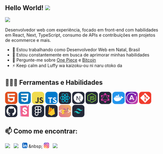  ## Hello World!  <img src="https://github.com/sciencepal/sciencepal/blob/master/assets/Hi.gif" width="29px">
  ![](https://komarev.com/ghpvc/?username=EvilisGlenio&label=Profile%20Visits&color=blue&style=for-the-badge)

Desenvolvedor web com experiência, focado em front-end com habilidades em React, Next, TypeScript, consumo de APIs e contribuições em projetos de ecommerce e mais.

 - 🔭 Estou trabalhando como Desenvolvedor Web em Natal, Brasil
 - 🌱 Estou constantemente em busca de aprimorar minhas habilidades
 - 💬 Pergunte-me sobre [One Piece](https://onepiece.fandom.com/pt/wiki/P%C3%A1gina_principal) e [Bitcoin](https://bitcoin.org/pt_BR/)
 - ⚡ Keep calm and Luffy wa kaizoku-ou ni naru otoko da

## 👨🏻‍💻 Ferramentas e Habilidades
  <code><img height="40" src="https://github.com/tandpfun/skill-icons/blob/main/icons/HTML.svg"></code>
  <code><img height="40" src="https://github.com/tandpfun/skill-icons/blob/main/icons/CSS.svg"></code>
  <code><img height="40" src="https://github.com/tandpfun/skill-icons/blob/main/icons/JavaScript.svg"></code>
  <code><img height="40" src="https://github.com/tandpfun/skill-icons/blob/main/icons/TypeScript.svg"></code>
  <code><img height="40" src="https://github.com/tandpfun/skill-icons/blob/main/icons/React-Dark.svg"></code>
  <code><img height="40" src="https://github.com/tandpfun/skill-icons/blob/main/icons/NextJS-Dark.svg"></code>
  <code><img height="40" src="https://github.com/tandpfun/skill-icons/blob/main/icons/NodeJS-Dark.svg"></code>
  <code><img height="40" src="https://github.com/tandpfun/skill-icons/blob/main/icons/GraphQL-Dark.svg"></code>
  <code><img height="40" src="https://github.com/tandpfun/skill-icons/blob/main/icons/Docker.svg"></code>
  <code><img height="40" src="https://github.com/tandpfun/skill-icons/blob/main/icons/Apollo.svg"></code>
  <code><img height="40" src="https://github.com/tandpfun/skill-icons/blob/main/icons/Git.svg"></code>
  <code><img height="40" src="https://github.com/tandpfun/skill-icons/blob/main/icons/Github-Dark.svg"></code>
  <code><img height="40" src="https://raw.githubusercontent.com/github/explore/80688e429a7d4ef2fca1e82350fe8e3517d3494d/topics/storybook/storybook.png"></code>
  <code><img height="40" src="https://github.com/tandpfun/skill-icons/blob/main/icons/Figma-Dark.svg"></code>
  <code><img height="40" src="https://github.com/tandpfun/skill-icons/blob/main/icons/Firebase-Dark.svg"></code>
  <code><img height="40" src="https://github.com/tandpfun/skill-icons/blob/main/icons/StyledComponents.svg"></code>
  <code><img height="40" src="https://github.com/tandpfun/skill-icons/blob/main/icons/TailwindCSS-Dark.svg"></code>

## 📫 Como me encontrar:
  
  [<img src="https://upload.wikimedia.org/wikipedia/commons/8/83/Steam_icon_logo.svg" width="3.5%"/>](https://steamcommunity.com/profiles/76561198128010046/)  &nbsp; [<img src="https://github.com/sciencepal/sciencepal/blob/master/assets/discord-round.svg" width="3.5%"/>](https://discord.gg/glenio9309)  &nbsp; [<img src="https://github.com/tandpfun/skill-icons/blob/main/icons/LinkedIn.svg" width="3.4%"/>]([https://www.linkedin.com/in/adityapal1/](https://www.linkedin.com/in/evilis-glenio/))    &nbsp; [<img src="https://github.com/tandpfun/skill-icons/blob/main/icons/Instagram.svg" width="3.4%"/>](https://www.instagram.com/evilis.glenio/)  &nbsp; <a href="mailto:glenio.developer@gmail.com"> <img src="https://img.icons8.com/fluent/48/000000/gmail.png" width="3.5%"/>
